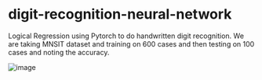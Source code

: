 # digit-recognition-neural-network
Logical Regression using Pytorch to do handwritten digit recognition. We are taking MNSIT dataset and training on 600 cases and then testing on 100 cases and noting the accuracy.

![image](https://user-images.githubusercontent.com/55053737/117818080-e35f4c00-b285-11eb-848c-9e644670c6e6.png)

